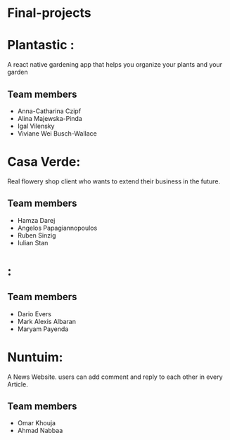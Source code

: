 # Final-projects

# Plantastic :
A react native gardening app that helps you organize your plants and your garden

## Team members
* Anna-Catharina Czipf
* Alina Majewska-Pinda
* Igal Vilensky
* Viviane Wei Busch-Wallace

 
# Casa Verde:
Real flowery shop client who wants to extend their business in the future.

## Team members
* Hamza Darej
* Angelos Papagiannopoulos
* Ruben Sinzig
* Iulian Stan

# :


## Team members
* Dario Evers
* Mark Alexis Albaran
* Maryam Payenda


# Nuntuim:
A News Website. users can add comment and reply to each other in every Article.

## Team members
* Omar Khouja
* Ahmad Nabbaa 
